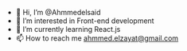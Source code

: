 - 👋 Hi, I’m @Ahmmedelsaid
- 👀 I’m interested in Front-end development
- 🌱 I’m currently learning React.js
- 📫 How to reach me ahmmed.elzayat@gmail.com

<!---
Ahmmedelsaid/Ahmmedelsaid is a ✨ special ✨ repository because its `README.md` (this file) appears on your GitHub profile.
You can click the Preview link to take a look at your changes.
--->
